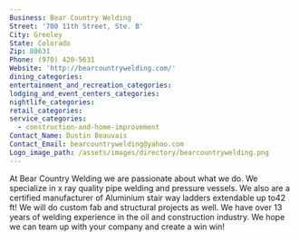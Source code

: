 ```yaml
---
Business: Bear Country Welding
Street: '700 11th Street, Ste. B'
City: Greeley
State: Colorado
Zip: 80631
Phone: (970) 420-5631
Website: 'http://bearcountrywelding.com/'
dining_categories:
entertainment_and_recreation_categories:
lodging_and_event_centers_categories:
nightlife_categories:
retail_categories:
service_categories:
  - construction-and-home-improvement
Contact_Name: Dustin Beauvais
Contact_Email: bearcountrywelding@yahoo.com
Logo_image_path: /assets/images/directory/bearcountrywelding.png
---
```



At Bear Country Welding we are passionate about what we do. We specialize in x ray quality pipe welding and pressure vessels. We also are a certified manufacturer of Aluminium stair way ladders extendable up to42 ft! We will do custom fab and structural projects as well. We have over 13 years of welding experience in the oil and construction industry. We hope we can team up with your company and create a win win!